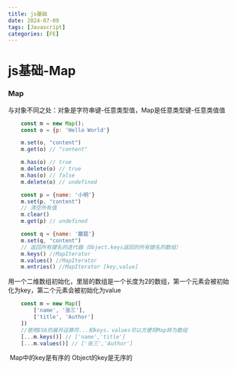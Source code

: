 ```yaml
---
title: js基础
date: 2024-07-09
tags: [Javascript]
categories: [FE]
---
```


# js基础-Map

### Map
  与对象不同之处：对象是字符串键-任意类型值，Map是任意类型键-任意类值值
```javascript
	const m = new Map();
	const o = {p: 'Hello World'}

	m.set(o, "content")
	m.get(o) // "content"

	m.has(o) // true
	m.delete(o) // true
	m.has(o) // false
	m.delete(o) // undefined

	const p = {name: '小明'}
	m.set(p, "content")
	// 清空所有值
	m.clear()
	m.get(p) // undefined

	const q = {name: '蘑菇'}
	m.set(q, "content")
	// 返回所有键名的迭代器（Object.keys返回的所有键名的数组）
	m.keys() //MapIterator
	m.values() //MapIterator
	m.entries() //MapIterator [key,value]
```
   用一个二维数组初始化，里层的数组是一个长度为2的数组，第一个元素会被初始化为key，第二个元素会被初始化为value
```javascript
	const m = new Map([
		['name', '张三'],
		['title', 'Author']
	])
	//使用ES6的展开运算符...和keys，values可以方便将Map转为数组
	[...m.keys()] // ['name','title']
	[...m.values()] // ['张三','Author']
```

​	Map中的key是有序的  Object的key是无序的